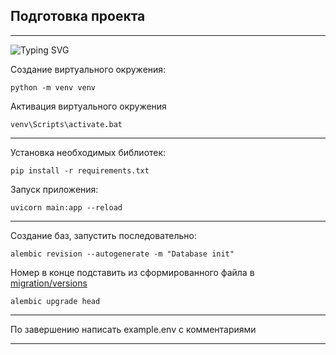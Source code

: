 Подготовка проекта
---
---

![Typing SVG](https://readme-typing-svg.herokuapp.com?color=%13385&lines=Виртуальное+окружение)

Создание виртуального окружения:

`python -m venv venv`

Активация виртуального окружения

`venv\Scripts\activate.bat`

---

Установка необходимых библиотек:

`pip install -r requirements.txt`

Запуск приложения:

`uvicorn main:app --reload`

---

Создание баз, запустить последовательно:

`alembic revision --autogenerate -m "Database init"`

Номер в конце подставить из сформированного файла в
[migration/versions](migration%2Fversions)

`alembic upgrade head`

---

По завершению написать example.env с комментариями

---
